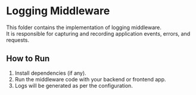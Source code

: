 # Logging Middleware

This folder contains the implementation of logging middleware.  
It is responsible for capturing and recording application events, errors, and requests.  

## How to Run
1. Install dependencies (if any).
2. Run the middleware code with your backend or frontend app.
3. Logs will be generated as per the configuration.
